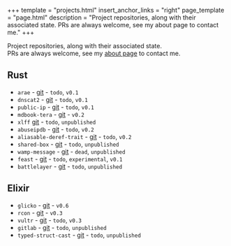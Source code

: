+++
template = "projects.html"
insert_anchor_links = "right"
page_template = "page.html"
description = "Project repositories, along with their associated state. PRs are always welcome, see my about page to contact me."
+++

Project repositories, along with their associated state.  
PRs are always welcome, see my [about page](@/about/_index.md) to contact me.

## Rust
- `arae` - [git](https://github.com/avitex/rust-arae) - `todo`, `v0.1`
- `dnscat2` - [git](https://github.com/avitex/rust-dnscat2) - `todo`, `v0.1`
- `public-ip` - [git](https://github.com/avitex/rust-public-ip) - `todo`, `v0.1`
- `mdbook-tera` - [git](https://github.com/avitex/mdbook-tera) - `v0.2`
- `xlff` [git](https://github.com/avitex/rust-xlff) - `todo`, `unpublished`
- `abuseipdb` - [git](https://github.com/avitex/rust-abuseipdb) - `todo`, `v0.2`
- `aliasable-deref-trait` - [git](https://github.com/avitex/rust-aliasable-deref-trait) - `todo`, `v0.2`
- `shared-box` - [git](https://github.com/avitex/rust-shared-box) - `todo`, `unpublished`
- `wamp-message` - [git](https://github.com/avitex/rust-wamp-message) - `dead`, `unpublished`
- `feast` - [git](https://github.com/avitex/feast) - `todo`, `experimental`, `v0.1`
- `battlelayer` - [git](https://github.com/avitex/battlelayer) - `todo`, `unpublished`

## Elixir
- `glicko` - [git](https://github.com/avitex/elixir-glicko) - `v0.6`
- `rcon` - [git](https://github.com/avitex/elixir-rcon) - `v0.3`
- `vultr` - [git](https://github.com/avitex/elixir-vultr) - `todo`, `v0.3`
- `gitlab` - [git](https://github.com/avitex/elixir-gitlab) - `todo`, `unpublished`
- `typed-struct-cast` - [git](https://github.com/avitex/typed-struct-cast) - `todo`, `unpublished`

